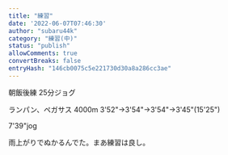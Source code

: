 ```yaml
---
title: "練習"
date: '2022-06-07T07:46:30'
author: "subaru44k"
category: "練習(中)"
status: "publish"
allowComments: true
convertBreaks: false
entryHash: "146cb0075c5e221730d30a8a286cc3ae"
---
```

朝飯後練
25分ジョグ

ランパン、ペガサス
4000m
3'52"→3'54"→3'54"→3'45"(15'25")

7'39"jog

雨上がりでぬかるんでた。まあ練習は良し。
